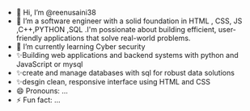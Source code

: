 - 👋 Hi, I’m @reenusaini38
- 👀 I’m a software engineer with a solid foundation in HTML , CSS, JS ,C++,PYTHON ,SQL .I'm possionate about building efficient, user-friendly applications that solve real-world problems.
- 🌱 I’m currently learning Cyber security 
- ✨Building web applications and backend systems with python and JavaScript or mysql
- ✨create and manage databases with sql  for robust data solutions
- ✨desgin clean, responsive interface using HTML and CSS
- 😄 Pronouns: ...
- ⚡ Fun fact: ...

<!---
reenusaini38/reenusaini38 is a ✨ special ✨ repository because its `README.md` (this file) appears on your GitHub profile.
You can click the Preview link to take a look at your changes.
--->
